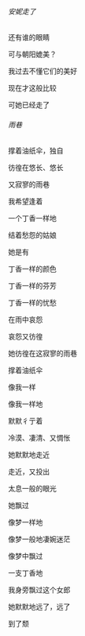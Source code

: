 ###### 安妮走了

还有谁的眼睛

可与朝阳媲美？

我过去不懂它们的美好

现在才这般比较

可她已经走了



###### 雨巷

撑着油纸伞，独自

彷徨在悠长、悠长

又寂寥的雨巷

我希望逢着

一个丁香一样地

结着愁怨的姑娘

她是有

丁香一样的颜色

丁香一样的芬芳

丁香一样的忧愁

在雨中哀怨

哀怨又彷徨

她彷徨在这寂寥的雨巷

撑着油纸伞

像我一样

像我一样地

默默彳亍着

冷漠、凄清、又惆怅

她默默地走近

走近，又投出

太息一般的眼光

她飘过

像梦一样地

像梦一般地凄婉迷茫

像梦中飘过

一支丁香地

我身旁飘过这个女郎

她默默地远了，远了

到了颓